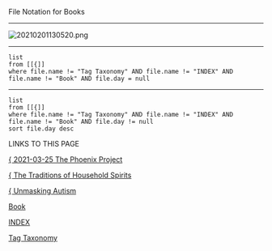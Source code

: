 
File Notation for Books

---

  
  

![20210201130520.png](https://publish-01.obsidian.md/access/dfaa274ac11551c6243126bea0bf012c/Media/20210201130520.png)


---

```dataview
list
from [[{]] 
where file.name != "Tag Taxonomy" AND file.name != "INDEX" AND file.name != "Book" AND file.day = null
```

---

```dataview
list
from [[{]] 
where file.name != "Tag Taxonomy" AND file.name != "INDEX" AND file.name != "Book" AND file.day != null
sort file.day desc
```

LINKS TO THIS PAGE

[{ 2021-03-25 The Phoenix Project](https://publish.obsidian.md/bryan-jenks/Z/%7B+2021-03-25+The+Phoenix+Project)

[{ The Traditions of Household Spirits](https://publish.obsidian.md/bryan-jenks/Z/%7B+The+Traditions+of+Household+Spirits)

[{ Unmasking Autism](https://publish.obsidian.md/bryan-jenks/Inbox/%7B+Unmasking+Autism)

[Book](https://publish.obsidian.md/bryan-jenks/Templates/Inputs/Book)

[INDEX](https://publish.obsidian.md/bryan-jenks/Z/INDEX)

[Tag Taxonomy](https://publish.obsidian.md/bryan-jenks/Z/Tag+Taxonomy)